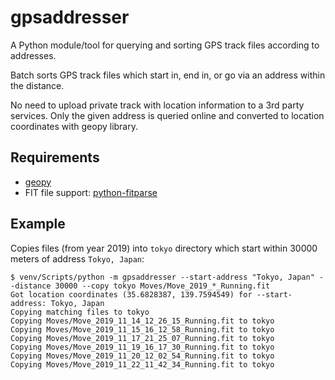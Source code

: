 # gpsaddresser

A Python module/tool for querying and sorting GPS track files according to addresses.

Batch sorts GPS track files which start in, end in, or go via an address within the distance.

No need to upload private track with location information to a 3rd party services. Only the given address is queried online and converted to location coordinates with geopy library.

## Requirements

* [geopy](https://github.com/geopy/geopy/)
* FIT file support: [python-fitparse](https://github.com/dtcooper/python-fitparse)

## Example

Copies files (from year 2019) into `tokyo` directory which start within 30000 meters of address `Tokyo, Japan`:

```
$ venv/Scripts/python -m gpsaddresser --start-address "Tokyo, Japan" --distance 30000 --copy tokyo Moves/Move_2019_*_Running.fit
Got location coordinates (35.6828387, 139.7594549) for --start-address: Tokyo, Japan
Copying matching files to tokyo
Copying Moves/Move_2019_11_14_12_26_15_Running.fit to tokyo
Copying Moves/Move_2019_11_15_16_12_58_Running.fit to tokyo
Copying Moves/Move_2019_11_17_21_25_07_Running.fit to tokyo
Copying Moves/Move_2019_11_19_16_17_30_Running.fit to tokyo
Copying Moves/Move_2019_11_20_12_02_54_Running.fit to tokyo
Copying Moves/Move_2019_11_22_11_42_34_Running.fit to tokyo
```
